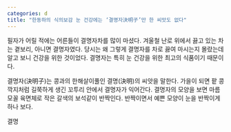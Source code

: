 ```yaml
---
categories: d
title: "한동하의 식의보감 눈 건강에는 ‘결명자決明子’만 한 씨앗도 없다"
---
```

필자가 어릴 적에는 어른들이 결명자차를 많이 마셨다. 겨울철 난로 위에서 끓고 있는 차는 곁보리, 아니면 결명자였다. 당시는 왜 그렇게 결명자를 차로 끓여 마시는지 몰랐는데 알고 보니 건강을 위한 것이었다. 결명자는 특히 눈 건강을 위한 최고의 식품이기 때문이다.

결명자(決明子)는 콩과의 한해살이풀인 결명(決明)의 씨앗을 말한다. 가을이 되면 팥 콩깍지처럼 길쭉하게 생긴 꼬투리 안에서 결명자가 익어간다. 결명자의 모양을 보면 마름모꼴 육면체로 작은 갈색의 보석같이 반짝인다. 반짝이면서 예쁜 모양이 눈을 반짝이게 하나 보다.

결명